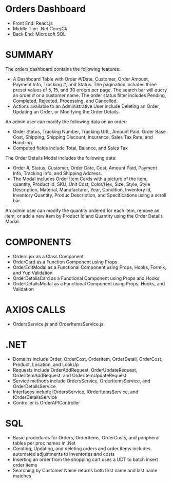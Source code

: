 # Orders Dashboard
- Front End: React.js
- Middle Tier: .Net Core/C#
- Back End: Microsoft SQL

# SUMMARY
The orders dashboard contains the following features:
- A Dashboard Table with Order #/Date, Customer, Order Amount, Payment Info, Tracking #, and Status.  The pagination includes three preset values of 5, 15, and 30 orders per page.  The search bar will query an order # or a customer name.  The order status filter includes Pending, Completed, Rejected, Processing, and Cancelled.
- Actions available to an Administrative User include Deleting an Order, Updating an Order, or Modifying the Order Details.

An admin user can modify the following data on an order:
- Order Status, Tracking Number, Tracking URL, Amount Paid, Order Base Cost, Shipping, Shipping Discount, Insurance, Sales Tax Rate, and Handling.
- Computed fields include Total, Balance, and Sales Tax

The Order Details Modal includes the following data:
- Order #, Status, Customer, Order Date, Cost, Amount Paid, Payment Info, Tracking Info, and Shipping Address.
- The Modal includes Order Item Cards with a picture of the item, quantity, Product Id, SKU, Unit Cost, Color/Hex, Size, Style, Style Description, Material, Manufacturer, Year, Condition, Inventory Id, Inventory Quantity, Produc Description, and Specifications using a scroll bar.

An admin user can modify the quantity ordered for each item, remove an item, or add a new item by Product Id and Quantity using the Order Details Modal.

# COMPONENTS
- Orders.jsx as a Class Component
- OrderCard as a Function Component using Props
- OrderEditModal as a Functional Component using Props, Hooks, Formik, and Yup Validation
- OrderDetailsCard as a Functional Component using Props and Hooks
- OrderDetailsModal as a Functional Component using Props, Hooks, and Validation

# AXIOS CALLS
- OrdersService.js and OrderItemsService.js

# .NET
- Domains include Order, OrderCost, OrderItem, OrderDetail, OrderCost, Product, Location, and LookUp
- Requests include OrderAddRequest, OrderUpdateRequest, OrderItemAddRequest, and OrderItemUpdateRequest
- Service methods include OrdersService, OrderItemsService, and OrderDetailsService
- Interfaces include IOrdersService, IOrderItemsService, and IOrderDetailsService
- Controller is OrderAPIController

# SQL
- Basic procedures for Orders, OrderItems, OrderCosts, and peripheral tables per proc names in .Net
- Creating, Updating, and deleting orders and order items includes automated adjustments to inventories and costs
- Inserting an order from the shopping cart uses a UDT to batch insert order items
- Searching by Customer Name returns both first name and last name matches

